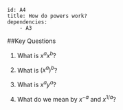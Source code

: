 ````
id: A4
title: How do powers work?
dependencies: 
    - A3
````
##Key Questions

1. What is $x^a x^b$?

1. What is $(x^a)^b$?

1. What is $x^a y^a$?

1. What do we mean by $x^{-a}$ and $x^{1/a}$?
        

